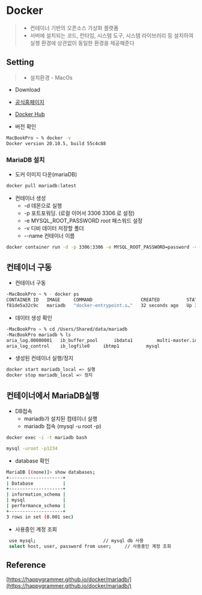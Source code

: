 # Docker

> * 컨테이너 기반의 오픈소스 가상화 플랫폼
> * 서버에 설치되는 코드, 런타임, 시스템 도구, 시스템 라이브러리 등 설치하여 실행 환경에 상관없이 동일한 환경을 제공해준다

## Setting

> * 설치환경 - MacOs

*  Download
  * [공식홈페이지](https://www.docker.com/get-started)
  * [Docker Hub](https://hub.docker.com/editions/community/docker-ce-desktop-mac)

*  버전 확인

```bash
MacBookPro ~ % docker -v
Docker version 20.10.5, build 55c4c88
```

### MariaDB 설치

* 도커 이미지 다운(mariaDB)

```bash
docker pull mariadb:latest
```

* 컨테이너 생성
  * -d 데몬으로 실행 
  * -p 포트포워딩. (로컬 이어서 3306 3306 로 설정)
  * -e MYSQL_ROOT_PASSWORD root 패스워드 설정
  * -v 디비 데이터 저장할 폴더
  * --name 컨테이너 이름

```bash
docker container run -d -p 3306:3306 -e MYSQL_ROOT_PASSWORD=password -v /Users/Shared/data/mariadb:/var/lib/mysql --name mariadb_local mariadb
```

## 컨테이너 구동

* 컨테이너 구동

```bash
-MacBookPro ~ % - docker ps
CONTAINER ID   IMAGE     COMMAND                  CREATED          STATUS          PORTS                    NAMES
f81de5a32c9c   mariadb   "docker-entrypoint.s…"   32 seconds ago   Up 31 seconds   0.0.0.0:3306->3306/tcp   mariadb_local
```

* 데이터 생성 확인

```bash
-MacBookPro ~ % cd /Users/Shared/data/mariadb 
-MacBookPro mariadb % ls
aria_log.00000001	ib_buffer_pool		ibdata1			multi-master.info	performance_schema
aria_log_control	ib_logfile0		ibtmp1			mysql

```

* 생성된 컨테이너 실행/정지

```bash
docker start mariadb_local => 실행
docker stop mariadb_local => 정지
```



## 컨테이너에서 MariaDB실행

* DB접속
  * mariadb가 설치된 컴테이너 실행
  * mariadb 접속 (mysql -u root -p)

```bash
docker exec -i -t mariadb bash 

mysql -uroot -p1234
```

* database 확인

```bash
MariaDB [(none)]> show databases;
+--------------------+
| Database           |
+--------------------+
| information_schema |
| mysql              |
| performance_schema |
+--------------------+
3 rows in set (0.001 sec)
```

* 사용중인 계정 조회

```bash
 use mysql;						    // mysql db 사용		
 select host, user, password from user;	    // 사용중인 계정 조회
```









## Reference

[https://happygrammer.github.io/docker/mariadb/](https://happygrammer.github.io/docker/mariadb/)